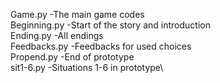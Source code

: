 Game.py       -The main game codes\
Beginning.py  -Start of the story and introduction\
Ending.py     -All endings\
Feedbacks.py  -Feedbacks for used choices\
Propend.py    -End of prototype\
sit1-6.py     -Situations 1-6 in prototype\
